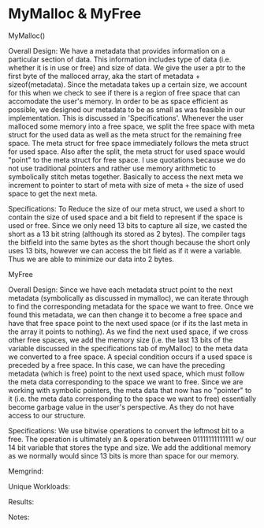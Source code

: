 # MyMalloc & MyFree

MyMalloc()

Overall Design:
We have a metadata that provides information on a particular section of data. This information includes type of data (i.e. whether it is in use or free) and size of data.  We give the user a ptr to the first byte of the malloced array, aka the start of metadata + sizeof(metadata). Since the metadata takes up a certain size, we account for this when we check to see if there is a region of free space that can accomodate the user's memory. In order to be as space efficient as possible, we designed our metadata to be as small as was feasible in our implementation. This is discussed in 'Specifications'. Whenever the user malloced some memory into a free space, we split the free space with meta struct for the used data as well as the meta struct for the remaining free space. The meta struct for free space immediately follows the meta struct for used space. Also after the split, the meta struct for used space would "point" to the meta struct for free space. I use quotations because we do not use traditional pointers and rather use memory arithmetic to symbolically stitch metas together. Basically to access the next meta we increment to pointer to start of meta with  size of meta + the size of used space to get the next meta. 

Specifications:
To Reduce the size of our meta struct, we used a short to contain the size of used space and a bit field to represent if the space is used or free. Since we only need 13 bits to capture all size, we casted the short as a 13 bit string (although its stored as 2 bytes). The compiler tags the bitfield into the same bytes as the short though because the short only uses 13 bits, however we can access the bit field as if it were a variable. Thus we are able to minimize our data into 2 bytes. 

MyFree

Overall Design:
Since we have each metadata struct point to the next metadata (symbolically as discussed in mymalloc), we can iterate through to find the corresponding metadata for the space we want to free. Once we found this metadata, we can then change it to become a free space and have that free space point to the next used space (or if its the last meta in the array it points to nothing). As we find the next used space, if we cross other free spaces, we add the  memory size (i.e. the last 13 bits of the variable discussed in the specifications tab of myMalloc) to the meta data we converted to a free space. A special condition occurs if a used space is preceded by a free space. In this case, we can have the preceding metadata (which is free) point to the next used space, which must follow the meta data corresponding to the space we want to free. Since we are working with symbolic pointers, the meta data that now has no "pointer" to it (i.e. the meta data corresponding to the space we want to free) essentially become garbage value in the user's perspective. As they do not have access to our structure.


Specifications:
We use bitwise operations to convert the leftmost bit to a free. The operation is ultimately an & operation between 01111111111111 w/ our 14 bit variable that stores the type and size. We add the additional memory as we normally would since 13 bits is more than space for our memory.


Memgrind:

Unique Workloads:

Results:

Notes:

